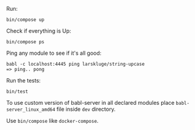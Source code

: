Run:

```
bin/compose up
```

Check if everything is Up:
```
bin/compose ps
```

Ping any module to see if it's all good:
```
babl -c localhost:4445 ping larskluge/string-upcase
=> ping.. pong
```

Run the tests:
```
bin/test
```

To use custom version of babl-server in all declared modules place `babl-server_linux_amd64` file inside `dev` directory.

Use `bin/compose` like `docker-compose`.
